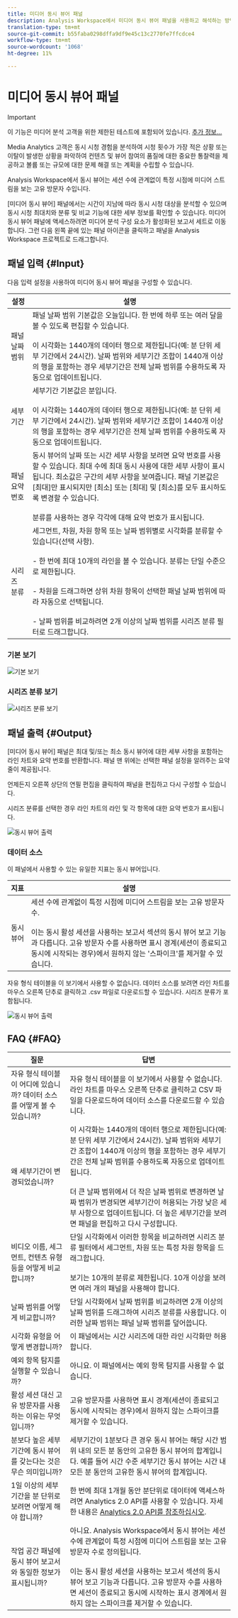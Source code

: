 ```yaml
---
title: 미디어 동시 뷰어 패널
description: Analysis Workspace에서 미디어 동시 뷰어 패널을 사용하고 해석하는 방법
translation-type: tm+mt
source-git-commit: b55faba0298dffa9df9e45c13c2770fe7ffcdce4
workflow-type: tm+mt
source-wordcount: '1068'
ht-degree: 11%

---
```



# 미디어 동시 뷰어 패널

>[!IMPORTANT]
>
>이 기능은 미디어 분석 고객을 위한 제한된 테스트에 포함되어 있습니다. [추가 정보...](https://docs.adobe.com/content/help/ko-KR/analytics/landing/an-releases.html)

Media Analytics 고객은 동시 시청 경험을 분석하여 시청 횟수가 가장 적은 상황 또는 이탈이 발생한 상황을 파악하여 컨텐츠 및 뷰어 참여의 품질에 대한 중요한 통찰력을 제공하고 볼륨 또는 규모에 대한 문제 해결 또는 계획을 수립할 수 있습니다.

Analysis Workspace에서 동시 뷰어는 세션 수에 관계없이 특정 시점에 미디어 스트림을 보는 고유 방문자 수입니다.

[미디어 동시 뷰어] 패널에서는 시간이 지남에 따라 동시 시청 대상을 분석할 수 있으며 동시 시청 최대치와 분류 및 비교 기능에 대한 세부 정보를 확인할 수 있습니다.  미디어 동시 뷰어 패널에 액세스하려면 미디어 분석 구성 요소가 활성화된 보고서 세트로 이동합니다. 그런 다음 왼쪽 끝에 있는 패널 아이콘을 클릭하고 패널을 Analysis Workspace 프로젝트로 드래그합니다.

## 패널 입력 {#Input}

다음 입력 설정을 사용하여 미디어 동시 뷰어 패널을 구성할 수 있습니다.

| 설정 | 설명 |
|---|---|
| 패널 날짜 범위 | 패널 날짜 범위 기본값은 오늘입니다.  한 번에 하루 또는 여러 달을 볼 수 있도록 편집할 수 있습니다. <br> <br> 이 시각화는 1440개의 데이터 행으로 제한됩니다(예: 분 단위 세부 기간에서 24시간).  날짜 범위와 세부기간 조합이 1440개 이상의 행을 포함하는 경우 세부기간은 전체 날짜 범위를 수용하도록 자동으로 업데이트됩니다. |
| 세부기간 | 세부기간 기본값은 분입니다. <br> <br>이 시각화는 1440개의 데이터 행으로 제한됩니다(예: 분 단위 세부 기간에서 24시간).  날짜 범위와 세부기간 조합이 1440개 이상의 행을 포함하는 경우 세부기간은 전체 날짜 범위를 수용하도록 자동으로 업데이트됩니다. |
| 패널 요약 번호 | 동시 뷰어의 날짜 또는 시간 세부 사항을 보려면 요약 번호를 사용할 수 있습니다. 최대 수에 최대 동시 사용에 대한 세부 사항이 표시됩니다. 최소값은 구간의 세부 사항을 보여줍니다.  패널 기본값은 [최대]만 표시되지만 [최소] 또는 [최대] 및 [최소]를 모두 표시하도록 변경할 수 있습니다.<br><br>분류를 사용하는 경우 각각에 대해 요약 번호가 표시됩니다. |
| 시리즈 분류 | 세그먼트, 차원, 차원 항목 또는 날짜 범위별로 시각화를 분류할 수 있습니다(선택 사항). <br><br>- 한 번에 최대 10개의 라인을 볼 수 있습니다. 분류는 단일 수준으로 제한됩니다.<br><br>- 차원을 드래그하면 상위 차원 항목이 선택한 패널 날짜 범위에 따라 자동으로 선택됩니다.<br><br>- 날짜 범위를 비교하려면 2개 이상의 날짜 범위를 시리즈 분류 필터로 드래그합니다. |

### 기본 보기

![기본 보기](assets/concurrent-viewers-default.png)


### 시리즈 분류 보기

![시리즈 분류 보기](assets/concurrent-viewers-series-breakdown.png)

## 패널 출력 {#Output}

[미디어 동시 뷰어] 패널은 최대 및/또는 최소 동시 뷰어에 대한 세부 사항을 포함하는 라인 차트와 요약 번호를 반환합니다.  패널 맨 위에는 선택한 패널 설정을 알려주는 요약 줄이 제공됩니다.

언제든지 오른쪽 상단의 연필 편집을 클릭하여 패널을 편집하고 다시 구성할 수 있습니다.

시리즈 분류를 선택한 경우 라인 차트의 라인 및 각 항목에 대한 요약 번호가 표시됩니다.

![동시 뷰어 출력](assets/concurrent-viewers-output.png)

### 데이터 소스

이 패널에서 사용할 수 있는 유일한 지표는 동시 뷰어입니다.

| 지표 | 설명 |
|---|---|
| 동시 뷰어 | 세션 수에 관계없이 특정 시점에 미디어 스트림을 보는 고유 방문자 수.<br><br>이는 동시 활성 세션을 사용하는 보고서 섹션의 동시 뷰어 보고 기능과 다릅니다.  고유 방문자 수를 사용하면 표시 경계(세션이 종료되고 동시에 시작되는 경우)에서 원하지 않는 &#39;스파이크&#39;를 제거할 수 있습니다. |

자유 형식 테이블을 이 보기에서 사용할 수 없습니다.  데이터 소스를 보려면 라인 차트를 마우스 오른쪽 단추로 클릭하고 .csv 파일로 다운로드할 수 있습니다.  시리즈 분류가 포함됩니다.


![동시 뷰어 출력](assets/concurrent-viewers-download-csv.png)

## FAQ {#FAQ}

| 질문 | 답변 |
|---|---|
| 자유 형식 테이블이 어디에 있습니까? 데이터 소스를 어떻게 볼 수 있습니까? | 자유 형식 테이블을 이 보기에서 사용할 수 없습니다.  라인 차트를 마우스 오른쪽 단추로 클릭하고 CSV 파일을 다운로드하여 데이터 소스를 다운로드할 수 있습니다. |
| 왜 세부기간이 변경되었습니까? | 이 시각화는 1440개의 데이터 행으로 제한됩니다(예: 분 단위 세부 기간에서 24시간).  날짜 범위와 세부기간 조합이 1440개 이상의 행을 포함하는 경우 세부기간은 전체 날짜 범위를 수용하도록 자동으로 업데이트됩니다.<br><br>더 큰 날짜 범위에서 더 작은 날짜 범위로 변경하면 날짜 범위가 변경되면 세부기간이 허용되는 가장 낮은 세부 사항으로 업데이트됩니다. 더 높은 세부기간을 보려면 패널을 편집하고 다시 구성합니다. |
| 비디오 이름, 세그먼트, 컨텐츠 유형 등을 어떻게 비교합니까? | 단일 시각화에서 이러한 항목을 비교하려면 시리즈 분류 필터에서 세그먼트, 차원 또는 특정 차원 항목을 드래그합니다.<br><br>보기는 10개의 분류로 제한됩니다.  10개 이상을 보려면 여러 개의 패널을 사용해야 합니다. |
| 날짜 범위를 어떻게 비교합니까? | 단일 시각화에서 날짜 범위를 비교하려면 2개 이상의 날짜 범위를 드래그하여 시리즈 분류를 사용합니다.  이러한 날짜 범위는 패널 날짜 범위를 덮어씁니다. |
| 시각화 유형을 어떻게 변경합니까? | 이 패널에서는 시간 시리즈에 대한 라인 시각화만 허용합니다. |
| 예외 항목 탐지를 실행할 수 있습니까? | 아니요.  이 패널에서는 예외 항목 탐지를 사용할 수 없습니다. |
| 활성 세션 대신 고유 방문자를 사용하는 이유는 무엇입니까? | 고유 방문자를 사용하면 표시 경계(세션이 종료되고 동시에 시작되는 경우)에서 원하지 않는 스파이크를 제거할 수 있습니다. |
| 분보다 높은 세부기간에 동시 뷰어를 갖는다는 것은 무슨 의미입니까? | 세부기간이 1분보다 큰 경우 동시 뷰어는 해당 시간 범위 내의 모든 분 동안의 고유한 동시 뷰어의 합계입니다.  예를 들어 시간 수준 세부기간 동시 뷰어는 시간 내 모든 분 동안의 고유한 동시 뷰어의 합계입니다. |
| 1일 이상의 세부기간을 분 단위로 보려면 어떻게 해야 합니까? | 한 번에 최대 1개월 동안 분단위로 데이터에 액세스하려면 Analytics 2.0 API를 사용할 수 있습니다. 자세한 내용은 [Analytics 2.0 API를 참조하십시오](https://www.adobe.io/apis/experiencecloud/analytics/docs.html). |
| 작업 공간 패널에 동시 뷰어 보고서와 동일한 정보가 표시됩니까? | 아니요.  Analysis Workspace에서 동시 뷰어는 세션 수에 관계없이 특정 시점에 미디어 스트림을 보는 고유 방문자 수로 정의됩니다.<br></br>이는 동시 활성 세션을 사용하는 보고서 섹션의 동시 뷰어 보고 기능과 다릅니다.  고유 방문자 수를 사용하면 세션이 종료되고 동시에 시작하는 표시 경계에서 원하지 않는 스파이크를 제거할 수 있습니다. |

<!-- For more information about Media Concurrent Viewers, visit [MA doc page]( https://url). -->

